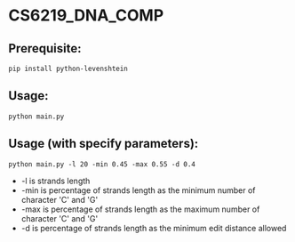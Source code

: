 # CS6219_DNA_COMP
## Prerequisite:

``` pip install python-levenshtein ```


## Usage:
``` python main.py ```

## Usage (with specify parameters):
``` python main.py -l 20 -min 0.45 -max 0.55 -d 0.4 ```

* -l    is strands length
* -min  is percentage of strands length as the minimum number of character 'C' and 'G'  
* -max  is percentage of strands length as the maximum number of character 'C' and 'G'
* -d    is percentage of strands length as the minimum edit distance allowed 


